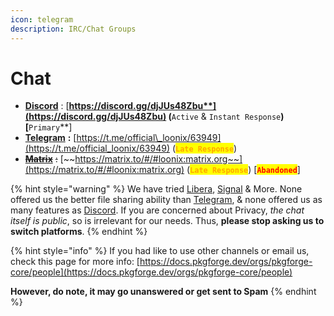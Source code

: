```yaml
---
icon: telegram
description: IRC/Chat Groups
---
```


# Chat

* [**Discord**](https://discord.gg/djJUs48Zbu) : [**https://discord.gg/djJUs48Zbu**](https://discord.gg/djJUs48Zbu) (<mark style="color:green;">**`Active`**</mark>**&#x20;&&#x20;**<mark style="color:green;">**`Instant Response`**</mark>) \[<mark style="color:purple;">**`Primary`**</mark>]
* [**Telegram**](https://t.me/official_loonix/63949) **:** [https://t.me/official\_loonix/63949](https://t.me/official_loonix/63949) (<mark style="color:orange;">**`Late Response`**</mark>)
* [~~**Matrix**~~](https://matrix.to/#/#loonix:matrix.org) ~~:~~ [~~https://matrix.to/#/#loonix:matrix.org~~](https://matrix.to/#/#loonix:matrix.org) (<mark style="color:orange;">**`Late Response`**</mark>) \[<mark style="color:red;">**`Abandoned`**</mark>]

{% hint style="warning" %}
We have tried [Libera](https://libera.chat/), [Signal](https://signal.org/) & More. None offered us the better file sharing ability than [Telegram](https://telegram.org/faq), & none offered us as many features as [Discord](https://discord.com/). If you are concerned about Privacy, _the chat itself is public_, so is irrelevant for our needs. Thus, **please stop asking us to switch platforms**.
{% endhint %}

{% hint style="info" %}
If you had like to use other channels or email us, check this page for more info: [https://docs.pkgforge.dev/orgs/pkgforge-core/people](https://docs.pkgforge.dev/orgs/pkgforge-core/people)

**However, do note, it may go unanswered or get sent to Spam**
{% endhint %}
